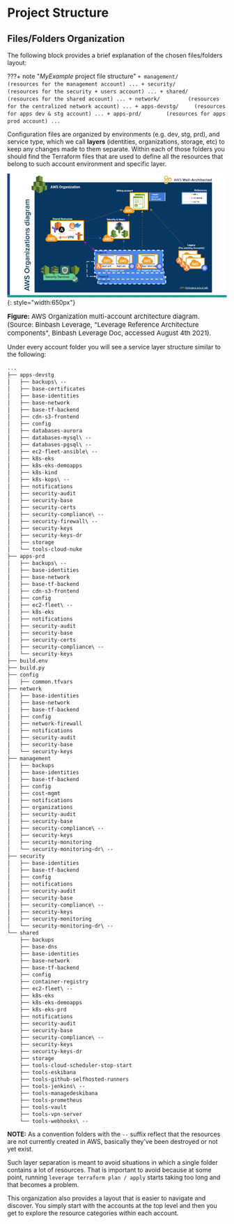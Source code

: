# Project Structure

## Files/Folders Organization
The following block provides a brief explanation of the chosen files/folders layout:

???+ note "*MyExample* project file structure"
    ```
    + management/      (resources for the management account)
        ...
    + security/        (resources for the security + users account)
        ...
    + shared/          (resources for the shared account)
        ...
    + network/         (resources for the centralized network account)
        ...
    + apps-devstg/     (resources for apps dev & stg account)
        ...
    + apps-prd/        (resources for apps prod account)
        ...
    ```

Configuration files are organized by environments (e.g. dev, stg, prd), and service type,
which we call **layers** (identities, organizations, storage, etc) to keep any changes made to them separate.
Within each of those folders you should find the Terraform files that are used to define all the 
resources that belong to such account environment and specific layer.

![binbash-logo](../../assets/images/diagrams/aws-organizations.png "Binbash"){: style="width:650px"}
<figcaption style="font-size:15px">
<b>Figure:</b> AWS Organization multi-account architecture diagram.
(Source: Binbash Leverage,
"Leverage Reference Architecture components",
Binbash Leverage Doc, accessed August 4th 2021).
</figcaption>

Under every account folder you will see a service layer structure similar to the following:
```
...
├── apps-devstg
│   ├── backups\ --
│   ├── base-certificates
│   ├── base-identities
│   ├── base-network
│   ├── base-tf-backend
│   ├── cdn-s3-frontend
│   ├── config
│   ├── databases-aurora
│   ├── databases-mysql\ --
│   ├── databases-pgsql\ --
│   ├── ec2-fleet-ansible\ --
│   ├── k8s-eks
│   ├── k8s-eks-demoapps
│   ├── k8s-kind
│   ├── k8s-kops\ --
│   ├── notifications
│   ├── security-audit
│   ├── security-base
│   ├── security-certs
│   ├── security-compliance\ --
│   ├── security-firewall\ --
│   ├── security-keys
│   ├── security-keys-dr
│   ├── storage
│   └── tools-cloud-nuke
├── apps-prd
│   ├── backups\ --
│   ├── base-identities
│   ├── base-network
│   ├── base-tf-backend
│   ├── cdn-s3-frontend
│   ├── config
│   ├── ec2-fleet\ --
│   ├── k8s-eks
│   ├── notifications
│   ├── security-audit
│   ├── security-base
│   ├── security-certs
│   ├── security-compliance\ --
│   └── security-keys
├── build.env
├── build.py
├── config
│   ├── common.tfvars
├── network
│   ├── base-identities
│   ├── base-network
│   ├── base-tf-backend
│   ├── config
│   ├── network-firewall
│   ├── notifications
│   ├── security-audit
│   ├── security-base
│   └── security-keys
├── management
│   ├── backups
│   ├── base-identities
│   ├── base-tf-backend
│   ├── config
│   ├── cost-mgmt
│   ├── notifications
│   ├── organizations
│   ├── security-audit
│   ├── security-base
│   ├── security-compliance\ --
│   ├── security-keys
│   ├── security-monitoring
│   └── security-monitoring-dr\ --
├── security
│   ├── base-identities
│   ├── base-tf-backend
│   ├── config
│   ├── notifications
│   ├── security-audit
│   ├── security-base
│   ├── security-compliance\ --
│   ├── security-keys
│   ├── security-monitoring
│   └── security-monitoring-dr\ --
└── shared
    ├── backups
    ├── base-dns
    ├── base-identities
    ├── base-network
    ├── base-tf-backend
    ├── config
    ├── container-registry
    ├── ec2-fleet\ --
    ├── k8s-eks
    ├── k8s-eks-demoapps
    ├── k8s-eks-prd
    ├── notifications
    ├── security-audit
    ├── security-base
    ├── security-compliance\ --
    ├── security-keys
    ├── security-keys-dr
    ├── storage
    ├── tools-cloud-scheduler-stop-start
    ├── tools-eskibana
    ├── tools-github-selfhosted-runners
    ├── tools-jenkins\ --
    ├── tools-managedeskibana
    ├── tools-prometheus
    ├── tools-vault
    ├── tools-vpn-server
    └── tools-webhooks\ --
```

**NOTE:** As a convention folders with the `--` suffix reflect that the resources are not currently
created in AWS, basically they've been destroyed or not yet exist. 

Such layer separation is meant to avoid situations in which a single folder contains a lot of resources. 
That is important to avoid because at some point, running `leverage terraform plan / apply` starts taking 
too long and that becomes a problem.

This organization also provides a layout that is easier to navigate and discover. 
You simply start with the accounts at the top level and then you get to explore the resource categories within 
each account.
